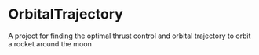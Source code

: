 # OrbitalTrajectory
A project for finding the optimal thrust control and orbital trajectory to orbit a rocket around the moon
